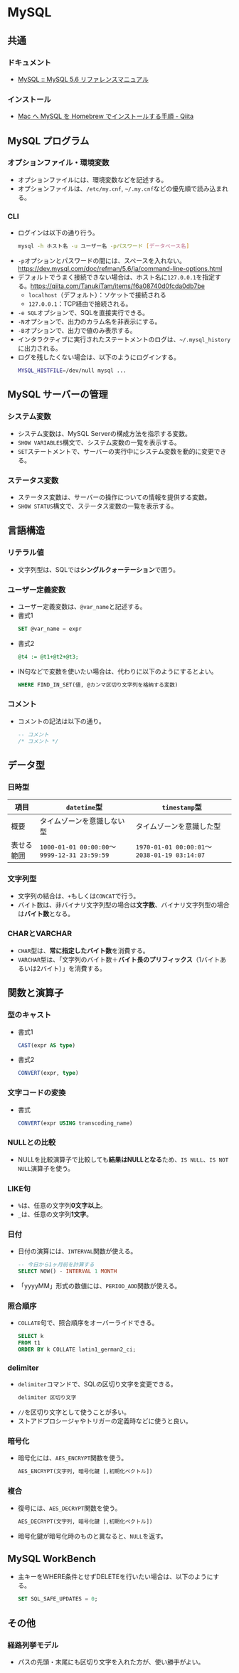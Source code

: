 ﻿# MySQL
## 共通
### ドキュメント
- [MySQL :: MySQL 5.6 リファレンスマニュアル](https://dev.mysql.com/doc/refman/5.6/ja/)

### インストール
- [Mac へ MySQL を Homebrew でインストールする手順 - Qiita](https://qiita.com/hkusu/items/cda3e8461e7a46ecf25d)

## MySQL プログラム
### オプションファイル・環境変数
- オプションファイルには、環境変数などを記述する。
- オプションファイルは、`/etc/my.cnf`, `~/.my.cnf`などの優先順で読み込まれる。

### CLI
- ログインは以下の通り行う。
  ```bash
  mysql -h ホスト名 -u ユーザー名 -pパスワード [データベース名]
  ```
- `-p`オプションとパスワードの間には、スペースを入れない。https://dev.mysql.com/doc/refman/5.6/ja/command-line-options.html
- デフォルトでうまく接続できない場合は、ホスト名に`127.0.0.1`を指定する。https://qiita.com/TanukiTam/items/f6a08740d0fcda0db7be
	- `localhost`（デフォルト）：ソケットで接続される
	- `127.0.0.1`：TCP経由で接続される。
- `-e SQL`オプションで、SQLを直接実行できる。
- `-N`オプションで、出力のカラム名を非表示にする。
- `-B`オプションで、出力で値のみ表示する。
- インタラクティブに実行されたステートメントのログは、`~/.mysql_history`に出力される。
- ログを残したくない場合は、以下のようにログインする。
  ```bash
  MYSQL_HISTFILE=/dev/null mysql ...
  ```

## MySQL サーバーの管理
### システム変数
- システム変数は、MySQL Serverの構成方法を指示する変数。
- `SHOW VARIABLES`構文で、システム変数の一覧を表示する。
- `SET`ステートメントで、サーバーの実行中にシステム変数を動的に変更できる。

### ステータス変数
- ステータス変数は、サーバーの操作についての情報を提供する変数。
- `SHOW STATUS`構文で、ステータス変数の一覧を表示する。

## 言語構造
### リテラル値
- 文字列型は、SQLでは**シングルクォーテーション**で囲う。

### ユーザー定義変数
- ユーザー定義変数は、`@var_name`と記述する。
- 書式1
	```sql
	SET @var_name = expr
	```
- 書式2
	```sql
	@t4 := @t1+@t2+@t3;
	```
- IN句などで変数を使いたい場合は、代わりに以下のようにするとよい。
  ```sql
  WHERE FIND_IN_SET(値, @カンマ区切り文字列を格納する変数)
  ```

### コメント
- コメントの記法は以下の通り。
  ```sql
  -- コメント
  /* コメント */
  ```

## データ型
### 日時型

項目|`datetime`型|`timestamp`型
--|--|--
概要|タイムゾーンを意識しない型|タイムゾーンを意識した型
表せる範囲|`1000-01-01 00:00:00`～`9999-12-31 23:59:59`|`1970-01-01 00:00:01`〜`2038-01-19 03:14:07`

### 文字列型
- 文字列の結合は、`+`もしくは`CONCAT`で行う。
- バイト数は、非バイナリ文字列型の場合は**文字数**、バイナリ文字列型の場合は**バイト数**となる。

### CHARとVARCHAR
- `CHAR`型は、**常に指定したバイト数**を消費する。
- `VARCHAR`型は、「文字列のバイト数＋**バイト長のプリフィックス**（1バイトあるいは2バイト）」を消費する。

## 関数と演算子
### 型のキャスト
- 書式1
	```sql
	CAST(expr AS type)
	```
- 書式2
	```sql
	CONVERT(expr, type)
	```

### 文字コードの変換
- 書式
  ```sql
  CONVERT(expr USING transcoding_name)
  ```

### NULLとの比較
- NULLを比較演算子で比較しても**結果はNULLとなる**ため、`IS NULL`、`IS NOT NULL`演算子を使う。

### LIKE句
- `%`は、任意の文字列**0文字以上**。
- `_`は、任意の文字列**1文字**。

### 日付
- 日付の演算には、`INTERVAL`関数が使える。
  ```sql
  -- 今日から1ヶ月前を計算する
  SELECT NOW() - INTERVAL 1 MONTH
  ```
- 「yyyyMM」形式の数値には、`PERIOD_ADD`関数が使える。

### 照合順序
- `COLLATE`句で、照合順序をオーバーライドできる。
  ```sql
  SELECT k
  FROM t1
  ORDER BY k COLLATE latin1_german2_ci;
  ```

### delimiter
- `delimiter`コマンドで、SQLの区切り文字を変更できる。
  ```sql
  delimiter 区切り文字
  ```
- `//`を区切り文字として使うことが多い。
- ストアドプロシージャやトリガーの定義時などに使うと良い。

### 暗号化
- 暗号化には、`AES_ENCRYPT`関数を使う。
	```sql
	AES_ENCRYPT(文字列, 暗号化鍵 [,初期化ベクトル])
	```

### 複合
- 復号には、`AES_DECRYPT`関数を使う。
	```sql
	AES_DECRYPT(文字列, 暗号化鍵 [,初期化ベクトル])
	```
- 暗号化鍵が暗号化時のものと異なると、`NULL`を返す。

## MySQL WorkBench
- 主キーをWHERE条件とせずDELETEを行いたい場合は、以下のようにする。
  ```sql
  SET SQL_SAFE_UPDATES = 0;
  ```

## その他
### 経路列挙モデル
- パスの先頭・末尾にも区切り文字を入れた方が、使い勝手がよい。

